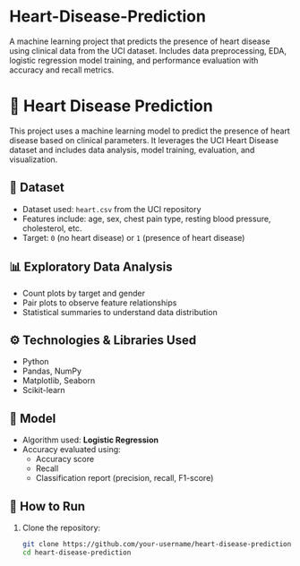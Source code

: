# Heart-Disease-Prediction
A machine learning project that predicts the presence of heart disease using clinical data from the UCI dataset. Includes data preprocessing, EDA, logistic regression model training, and performance evaluation with accuracy and recall metrics.
# 🏥 Heart Disease Prediction

This project uses a machine learning model to predict the presence of heart disease based on clinical parameters. It leverages the UCI Heart Disease dataset and includes data analysis, model training, evaluation, and visualization.

## 📁 Dataset
- Dataset used: `heart.csv` from the UCI repository
- Features include: age, sex, chest pain type, resting blood pressure, cholesterol, etc.
- Target: `0` (no heart disease) or `1` (presence of heart disease)

## 📊 Exploratory Data Analysis
- Count plots by target and gender
- Pair plots to observe feature relationships
- Statistical summaries to understand data distribution

## ⚙️ Technologies & Libraries Used
- Python
- Pandas, NumPy
- Matplotlib, Seaborn
- Scikit-learn

## 🧠 Model
- Algorithm used: **Logistic Regression**
- Accuracy evaluated using:
  - Accuracy score
  - Recall
  - Classification report (precision, recall, F1-score)

## 🚀 How to Run
1. Clone the repository:
   ```bash
   git clone https://github.com/your-username/heart-disease-prediction.git
   cd heart-disease-prediction
